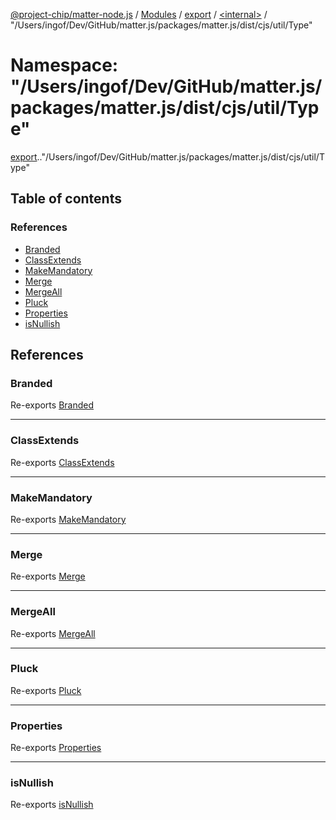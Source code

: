 [@project-chip/matter-node.js](../README.md) / [Modules](../modules.md) / [export](export.md) / [<internal\>](export._internal_.md) / "/Users/ingof/Dev/GitHub/matter.js/packages/matter.js/dist/cjs/util/Type"

# Namespace: "/Users/ingof/Dev/GitHub/matter.js/packages/matter.js/dist/cjs/util/Type"

[export](export.md).[<internal>](export._internal_.md)."/Users/ingof/Dev/GitHub/matter.js/packages/matter.js/dist/cjs/util/Type"

## Table of contents

### References

- [Branded](export._internal_.__Users_ingof_Dev_GitHub_matter_js_packages_matter_js_dist_cjs_util_Type_.md#branded)
- [ClassExtends](export._internal_.__Users_ingof_Dev_GitHub_matter_js_packages_matter_js_dist_cjs_util_Type_.md#classextends)
- [MakeMandatory](export._internal_.__Users_ingof_Dev_GitHub_matter_js_packages_matter_js_dist_cjs_util_Type_.md#makemandatory)
- [Merge](export._internal_.__Users_ingof_Dev_GitHub_matter_js_packages_matter_js_dist_cjs_util_Type_.md#merge)
- [MergeAll](export._internal_.__Users_ingof_Dev_GitHub_matter_js_packages_matter_js_dist_cjs_util_Type_.md#mergeall)
- [Pluck](export._internal_.__Users_ingof_Dev_GitHub_matter_js_packages_matter_js_dist_cjs_util_Type_.md#pluck)
- [Properties](export._internal_.__Users_ingof_Dev_GitHub_matter_js_packages_matter_js_dist_cjs_util_Type_.md#properties)
- [isNullish](export._internal_.__Users_ingof_Dev_GitHub_matter_js_packages_matter_js_dist_cjs_util_Type_.md#isnullish)

## References

### Branded

Re-exports [Branded](util_export.md#branded)

___

### ClassExtends

Re-exports [ClassExtends](util_export.md#classextends)

___

### MakeMandatory

Re-exports [MakeMandatory](util_export.md#makemandatory)

___

### Merge

Re-exports [Merge](util_export.md#merge)

___

### MergeAll

Re-exports [MergeAll](util_export.md#mergeall)

___

### Pluck

Re-exports [Pluck](util_export.md#pluck)

___

### Properties

Re-exports [Properties](util_export.md#properties)

___

### isNullish

Re-exports [isNullish](util_export.md#isnullish)
